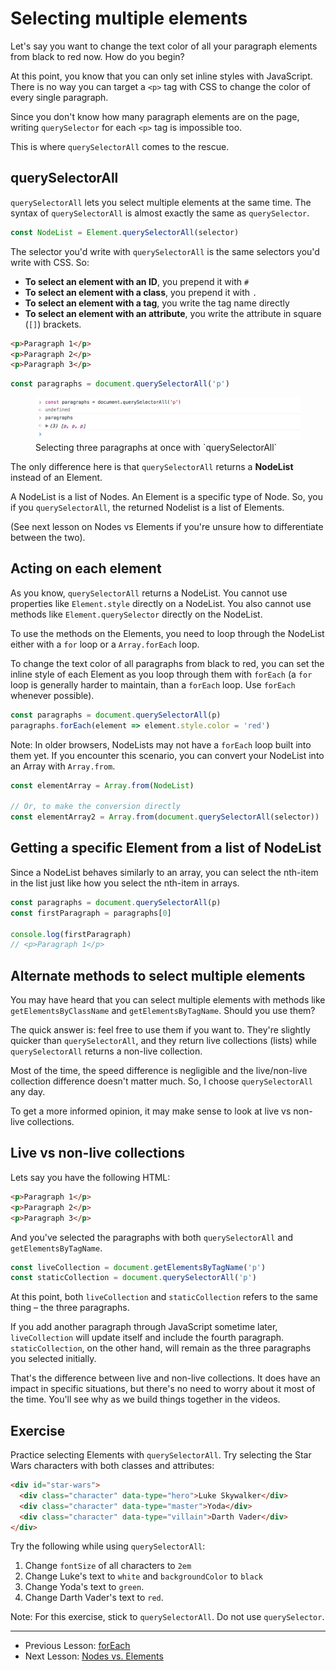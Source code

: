 # Selecting multiple elements

Let's say you want to change the text color of all your paragraph elements from black to red now. How do you begin?

At this point, you know that you can only set inline styles with JavaScript. There is no way you can target a `<p>` tag with CSS to change the color of every single paragraph.

Since you don't know how many paragraph elements are on the page, writing `querySelector` for each `<p>` tag is impossible too.

This is where `querySelectorAll` comes to the rescue.

## querySelectorAll

`querySelectorAll` lets you select multiple elements at the same time. The syntax of `querySelectorAll` is almost exactly the same as `querySelector`.

```js
const NodeList = Element.querySelectorAll(selector)
```

The selector you'd write with `querySelectorAll` is the same selectors you'd write with CSS. So:

- **To select an element with an ID**, you prepend it with `#`
- **To select an element with a class**, you prepend it with `.`
- **To select an element with a tag**, you write the tag name directly
- **To select an element with an attribute**, you write the attribute in square (`[]`) brackets.

```html
<p>Paragraph 1</p>
<p>Paragraph 2</p>
<p>Paragraph 3</p>
```

```js
const paragraphs = document.querySelectorAll('p')
```

<figure>
  <img src="../../images/dom-basics/qsa/paragraphs.png" alt="Selecting three paragraphs at once with `querySelectorAll`">
  <figcaption>Selecting three paragraphs at once with `querySelectorAll`</figcaption>
</figure>

The only difference here is that `querySelectorAll` returns a **NodeList** instead of an Element.

A NodeList is a list of Nodes. An Element is a specific type of Node. So, you if you `querySelectorAll`, the returned Nodelist is a list of Elements.

(See next lesson on Nodes vs Elements if you're unsure how to differentiate between the two).

## Acting on each element

As you know, `querySelectorAll` returns a NodeList. You cannot use properties like `Element.style` directly on a NodeList. You also cannot use methods like `Element.querySelector` directly on the NodeList.

To use the methods on the Elements, you need to loop through the NodeList either with a `for` loop or a `Array.forEach` loop.

To change the text color of all paragraphs from black to red, you can set the inline style of each Element as you loop through them with `forEach` (a `for` loop is generally harder to maintain, than a `forEach` loop. Use `forEach` whenever possible).

```js
const paragraphs = document.querySelectorAll(p)
paragraphs.forEach(element => element.style.color = 'red')
```

Note: In older browsers, NodeLists may not have a `forEach` loop built into them yet. If you encounter this scenario, you can convert your NodeList into an Array with `Array.from`.

```js
const elementArray = Array.from(NodeList)

// Or, to make the conversion directly
const elementArray2 = Array.from(document.querySelectorAll(selector))
```

## Getting a specific Element from a list of NodeList

Since a NodeList behaves similarly to an array, you can select the nth-item in the list just like how you select the nth-item in arrays.

```js
const paragraphs = document.querySelectorAll(p)
const firstParagraph = paragraphs[0]

console.log(firstParagraph)
// <p>Paragraph 1</p>
```

## Alternate methods to select multiple elements

You may have heard that you can select multiple elements with methods like `getElementsByClassName` and `getElementsByTagName`. Should you use them?

The quick answer is: feel free to use them if you want to. They're slightly quicker than `querySelectorAll`, and they return live collections (lists) while `querySelectorAll` returns a non-live collection.

Most of the time, the speed difference is negligible and the live/non-live collection difference doesn't matter much. So, I choose `querySelectorAll` any day.

To get a more informed opinion, it may make sense to look at live vs non-live collections.

## Live vs non-live collections

Lets say you have the following HTML:

```html
<p>Paragraph 1</p>
<p>Paragraph 2</p>
<p>Paragraph 3</p>
```

And you've selected the paragraphs with both `querySelectorAll` and `getElementsByTagName`.

```js
const liveCollection = document.getElementsByTagName('p')
const staticCollection = document.querySelectorAll('p')
```

At this point, both `liveCollection` and `staticCollection` refers to the same thing – the three paragraphs.

If you add another paragraph through JavaScript sometime later, `liveCollection` will update itself and include the fourth paragraph. `staticCollection`, on the other hand, will remain as the three paragraphs you selected initially.

That's the difference between live and non-live collections. It does have an impact in specific situations, but there's no need to worry about it most of the time. You'll see why as we build things together in the videos.

## Exercise

Practice selecting Elements with `querySelectorAll`. Try selecting the Star Wars characters with both classes and attributes:

```html
<div id="star-wars">
  <div class="character" data-type="hero">Luke Skywalker</div>
  <div class="character" data-type="master">Yoda</div>
  <div class="character" data-type="villain">Darth Vader</div>
</div>
```

Try the following while using `querySelectorAll`:

1. Change `fontSize` of all characters to `2em`
2. Change Luke's text to `white` and `backgroundColor` to `black`
3. Change Yoda's text to `green`.
4. Change Darth Vader's text to `red`.

Note: For this exercise, stick to `querySelectorAll`. Do not use `querySelector`.

---

- Previous Lesson: [forEach](04.foreach.md)
- Next Lesson: [Nodes vs. Elements](06.nodes-vs-elements.md)